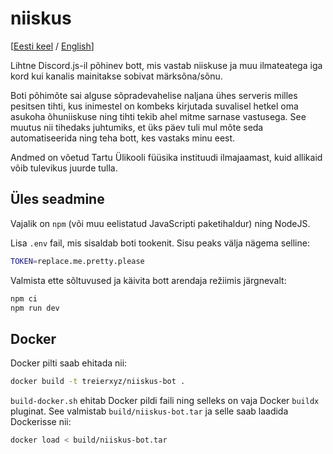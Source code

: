 # niiskus
[[Eesti keel](./README.et.md) / [English](./README.md)]

Lihtne Discord.js-il põhinev bott, mis vastab niiskuse ja muu ilmateatega iga kord kui kanalis mainitakse sobivat märksõna/sõnu.

Boti põhimõte sai alguse sõpradevahelise naljana ühes serveris milles pesitsen tihti, kus inimestel on kombeks kirjutada suvalisel hetkel oma asukoha õhuniiskuse ning tihti tekib ahel mitme sarnase vastusega. See muutus nii tihedaks juhtumiks, et üks päev tuli mul mõte seda automatiseerida ning teha bott, kes vastaks minu eest.

Andmed on võetud Tartu Ülikooli füüsika instituudi ilmajaamast, kuid allikaid võib tulevikus juurde tulla.

## Üles seadmine

Vajalik on `npm` (või muu eelistatud JavaScripti paketihaldur) ning NodeJS.

Lisa `.env` fail, mis sisaldab boti tookenit. Sisu peaks välja nägema selline:
```bash
TOKEN=replace.me.pretty.please
```

Valmista ette sõltuvused ja käivita bott arendaja režiimis järgnevalt:
```bash
npm ci
npm run dev
```
## Docker
Docker pilti saab ehitada nii:
```bash
docker build -t treierxyz/niiskus-bot .
```

`build-docker.sh` ehitab Docker pildi faili ning selleks on vaja Docker `buildx` pluginat. See valmistab `build/niiskus-bot.tar` ja selle saab laadida Dockerisse nii:
```bash
docker load < build/niiskus-bot.tar
```